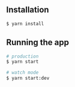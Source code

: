 ## Installation

```bash
$ yarn install
```

## Running the app

```bash
# production
$ yarn start

# watch mode
$ yarn start:dev
```
